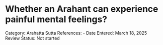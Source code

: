 # Whether an Arahant can experience painful mental feelings?

Category: Arahatta
Sutta References: -
Date Entered: March 18, 2025
Review Status: Not started